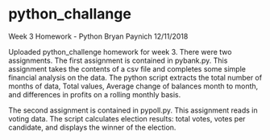 # python_challange
Week 3 Homework - Python
Bryan Paynich
12/11/2018


Uploaded python_challenge homework for week 3.  There were two assignments.  The first assignment is contained in pybank.py.  This assignment takes the contents of a csv file and completes some simple financial analysis on the data.  The python script extracts the total number of months of data, Total values, Average change of balances month to month, and differences in profits on a rolling monthly basis.

The second assignment is contained in pypoll.py.   This assignment reads in voting data.  The script calculates election results:  total votes, votes per candidate, and displays the winner of the election.

